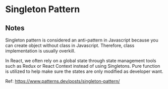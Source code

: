 # Singleton Pattern

## Notes 

Singleton pattern is considered an anti-pattern in Javascript because you can create object without class in Javascript. Therefore, class implementation is usually overkill.

In React, we often rely on a global state through state management tools such as Redux or React Context instead of using Singletons. Pure function is utilized to help make sure the states are only modified as developer want.

Ref: https://www.patterns.dev/posts/singleton-pattern/